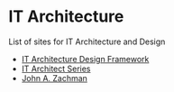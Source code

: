 # IT Architecture

List of sites for IT Architecture and Design

* [IT Architecture Design Framework](https://www.infoq.com/articles/admit-architecture-framework/)
* [IT Architect Series](http://itaseries.com/account-have-one/)
* [John A. Zachman](https://www.zachman.com/resources/ea-articles-reference/327-the-framework-for-enterprise-architecture-background-description-and-utility-by-john-a-zachman)
